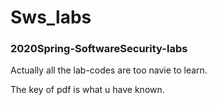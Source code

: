 # Sws_labs
### 2020Spring-SoftwareSecurity-labs
Actually all the lab-codes are too navie to learn.


The key of pdf is what u have known.
